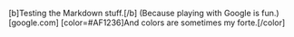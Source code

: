 [b]Testing the Markdown stuff.[/b]
(Because playing with Google is fun.)[google.com]
[color=#AF1236]And colors are sometimes my forte.[/color]